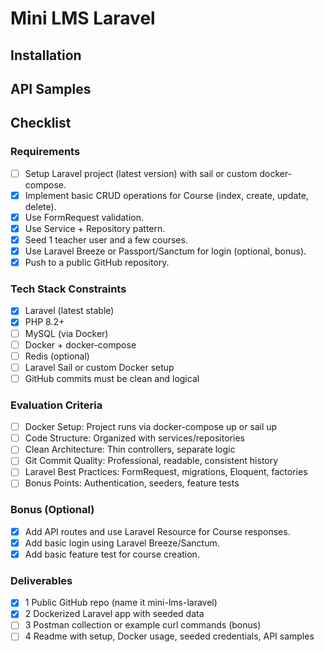 # Mini LMS Laravel


## Installation
<!-- todo -->

## API Samples
<!-- todo -->

## Checklist
### Requirements
- [ ] Setup Laravel project (latest version) with sail or custom docker-compose.
- [x] Implement basic CRUD operations for Course (index, create, update, delete).
- [x] Use FormRequest validation.
- [x] Use Service + Repository pattern.
- [x] Seed 1 teacher user and a few courses.
- [x] Use Laravel Breeze or Passport/Sanctum for login (optional, bonus).
- [x] Push to a public GitHub repository.

### Tech Stack Constraints
- [x] Laravel (latest stable)
- [x] PHP 8.2+
- [ ] MySQL (via Docker)
- [ ] Docker + docker-compose
- [ ] Redis (optional)
- [ ] Laravel Sail or custom Docker setup
- [ ] GitHub commits must be clean and logical

### Evaluation Criteria
- [ ] Docker Setup: Project runs via docker-compose up or sail up
- [ ] Code Structure: Organized with services/repositories
- [ ] Clean Architecture: Thin controllers, separate logic
- [ ] Git Commit Quality: Professional, readable, consistent history
- [ ] Laravel Best Practices: FormRequest, migrations, Eloquent, factories
- [ ] Bonus Points: Authentication, seeders, feature tests

### Bonus (Optional)
- [x]  Add API routes and use Laravel Resource for Course responses.
- [x]  Add basic login using Laravel Breeze/Sanctum.
- [x]  Add basic feature test for course creation.

### Deliverables
- [x] 1 Public GitHub repo (name it mini-lms-laravel)
- [x] 2 Dockerized Laravel app with seeded data
- [ ] 3 Postman collection or example curl commands (bonus)
- [ ] 4 Readme with setup, Docker usage, seeded credentials, API samples
